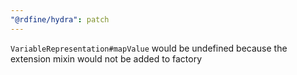```yaml
---
"@rdfine/hydra": patch
---
```


`VariableRepresentation#mapValue` would be undefined because the extension mixin would not be added to factory
